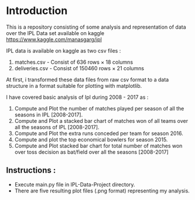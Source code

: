 # Introduction

This is a repository consisting of some analysis and representation of data over the IPL Data set available on kaggle https://www.kaggle.com/manasgarg/ipl 

IPL data is available on kaggle as two csv files :
1. matches.csv - Consist of 636 rows × 18 columns
2. deliveries.csv - Consist of 150460 rows × 21 columns

At first, i transformed these data files from raw csv format to a data structure in a format suitable for plotting with matplotlib.

I have covered basic analysis of Ipl during 2008 - 2017 as :

1. Compute and Plot the number of matches played per season of all the seasons in IPL [2008-2017].
2. Compute and Plot a stacked bar chart of matches won of all teams over all the seasons of IPL [2008-2017].
3. Compute and Plot the extra runs conceded per team for season 2016.
4. Compute and plot the top economical bowlers for season 2015.
5. Compute and Plot stacked bar chart for total number of matches won over toss decision as bat/field over all the seasons [2008-2017]

## Instructions :
- Execute main.py file in IPL-Data-Project directory.
- There are five resulting plot files (.png format) representing my analysis.